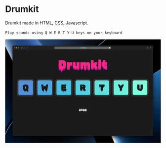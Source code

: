 # Drumkit
Drumkit made in HTML, CSS, Javascript.

`Play sounds using Q W E R T Y U keys on your keyboard`

![drumkit](images/drumkit.gif)
